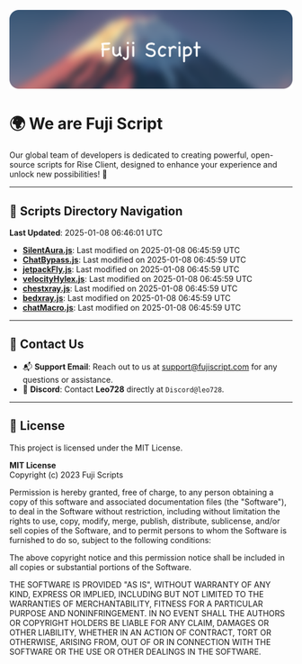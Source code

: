 ![Banner](.github/b.webp)

# 🌍 **We are Fuji Script**

Our global team of developers is dedicated to creating powerful, open-source scripts for Rise Client, designed to enhance your experience and unlock new possibilities! 🌟

---
<!-- SCRIPTS_NAVIGATION_START -->
## 📂 **Scripts Directory Navigation**

**Last Updated**: 2025-01-08 06:46:01 UTC

- **[SilentAura.js](scripts/SilentAura.js)**: Last modified on 2025-01-08 06:45:59 UTC
- **[ChatBypass.js](scripts/ChatBypass.js)**: Last modified on 2025-01-08 06:45:59 UTC
- **[jetpackFly.js](scripts/jetpackFly.js)**: Last modified on 2025-01-08 06:45:59 UTC
- **[velocityHylex.js](scripts/velocityHylex.js)**: Last modified on 2025-01-08 06:45:59 UTC
- **[chestxray.js](scripts/chestxray.js)**: Last modified on 2025-01-08 06:45:59 UTC
- **[bedxray.js](scripts/bedxray.js)**: Last modified on 2025-01-08 06:45:59 UTC
- **[chatMacro.js](scripts/chatMacro.js)**: Last modified on 2025-01-08 06:45:59 UTC

<!-- SCRIPTS_NAVIGATION_END -->

---

## 💬 **Contact Us**  
- 📬 **Support Email**: Reach out to us at [support@fujiscript.com](mailto:support@fujiscript.com) for any questions or assistance.  
- 💬 **Discord**: Contact **Leo728** directly at `Discord@leo728`.

---

## 📜 **License**

This project is licensed under the MIT License.  

**MIT License**  
Copyright (c) 2023 Fuji Scripts  

Permission is hereby granted, free of charge, to any person obtaining a copy of this software and associated documentation files (the "Software"), to deal in the Software without restriction, including without limitation the rights to use, copy, modify, merge, publish, distribute, sublicense, and/or sell copies of the Software, and to permit persons to whom the Software is furnished to do so, subject to the following conditions:  

The above copyright notice and this permission notice shall be included in all copies or substantial portions of the Software.  

THE SOFTWARE IS PROVIDED "AS IS", WITHOUT WARRANTY OF ANY KIND, EXPRESS OR IMPLIED, INCLUDING BUT NOT LIMITED TO THE WARRANTIES OF MERCHANTABILITY, FITNESS FOR A PARTICULAR PURPOSE AND NONINFRINGEMENT. IN NO EVENT SHALL THE AUTHORS OR COPYRIGHT HOLDERS BE LIABLE FOR ANY CLAIM, DAMAGES OR OTHER LIABILITY, WHETHER IN AN ACTION OF CONTRACT, TORT OR OTHERWISE, ARISING FROM, OUT OF OR IN CONNECTION WITH THE SOFTWARE OR THE USE OR OTHER DEALINGS IN THE SOFTWARE.  
